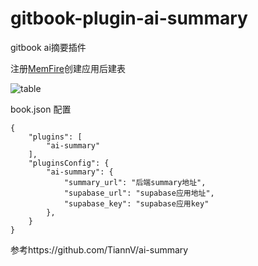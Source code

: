 # gitbook-plugin-ai-summary
gitbook ai摘要插件

注册[MemFire](https://cloud.memfiredb.com/auth/login?from=1HdvKv)创建应用后建表

![table](https://img.itrunner.cn/file/19918b4389f71ac811616.png)

book.json 配置
```
{
    "plugins": [
        "ai-summary"
    ],
    "pluginsConfig": {
        "ai-summary": {
            "summary_url": "后端summary地址",
            "supabase_url": "supabase应用地址",
            "supabase_key": "supabase应用key"
        },
    }
}
```

参考https://github.com/TiannV/ai-summary
